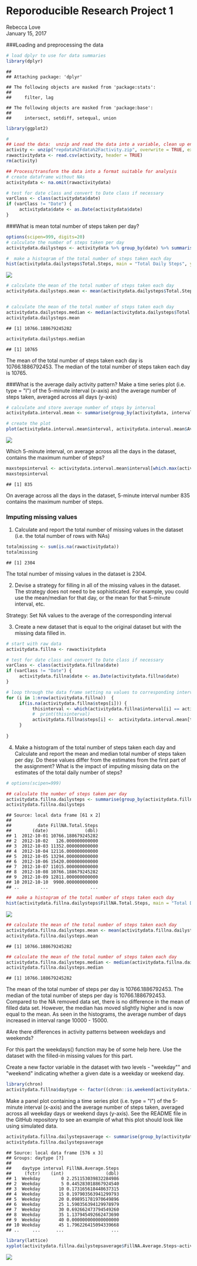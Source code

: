 # Reporoducible Research Project 1
Rebecca Love  
January 15, 2017  

###Loading and preprocessing the data


```r
# load dplyr to use for data summaries
library(dplyr)
```

```
## 
## Attaching package: 'dplyr'
```

```
## The following objects are masked from 'package:stats':
## 
##     filter, lag
```

```
## The following objects are masked from 'package:base':
## 
##     intersect, setdiff, setequal, union
```

```r
library(ggplot2)

# 
## Load the data:  unzip and read the data into a variable, clean up environment
activity <- unzip("repdata%2Fdata%2Factivity.zip", overwrite = TRUE, exdir = ".")
rawactivitydata <- read.csv(activity, header = TRUE)
rm(activity)

## Process/transform the data into a format suitable for analysis
# create dataframe without NAs
activitydata <- na.omit(rawactivitydata)

# test for date class and convert to Date class if necessary
varClass <- class(activitydata$date)
if (varClass != "Date") {
     activitydata$date <- as.Date(activitydata$date)
}
```

###What is mean total number of steps taken per day?


```r
options(scipen=999, digits=20)
# calculate the number of steps taken per day
activitydata.dailysteps <- activitydata %>% group_by(date) %>% summarise(Total.Steps = sum(steps))

#  make a histogram of the total number of steps taken each day
hist(activitydata.dailysteps$Total.Steps, main = "Total Daily Steps", ylim = c(0,30), ylab = "Days", xlab = "Total Steps", col = "lightsteelblue")
```

![](PA1_template_files/figure-html/unnamed-chunk-2-1.png)

```r
# calculate the mean of the total number of steps taken each day
activitydata.dailysteps.mean <- mean(activitydata.dailysteps$Total.Steps)


# calculate the mean of the total number of steps taken each day
activitydata.dailysteps.median <- median(activitydata.dailysteps$Total.Steps)
activitydata.dailysteps.mean
```

```
## [1] 10766.188679245282
```

```r
activitydata.dailysteps.median
```

```
## [1] 10765
```
The mean of the total number of steps taken each day is 10766.1886792453.
The median of the total number of steps taken each day is 10765.

###What is the average daily activity pattern?
Make a time series plot (i.e. type = "l") of the 5-minute interval (x-axis) and the average number of steps taken, averaged across all days (y-axis)


```r
# calculate and store average number of steps by interval
activitydata.interval.mean <- summarise(group_by(activitydata, interval), AverageSteps = mean(steps))

# create the plot
plot(activitydata.interval.mean$interval, activitydata.interval.mean$AverageSteps, type = "l", xlab = "Interval", ylab = "Average steps taken", main = "Average Steps During 5-minute Interval")
```

![](PA1_template_files/figure-html/unnamed-chunk-3-1.png)

Which 5-minute interval, on average across all the days in the dataset, contains the maximum number of steps?


```r
maxstepsinterval <- activitydata.interval.mean$interval[which.max(activitydata.interval.mean$AverageSteps)]
maxstepsinterval
```

```
## [1] 835
```
On average across all the days in the dataset, 5-minute interval number 835 contains the maximum number of steps.  

### Imputing missing values

1. Calculate and report the total number of missing values in the dataset (i.e. the total number of rows with NAs)


```r
totalmissing <- sum(is.na(rawactivitydata))
totalmissing
```

```
## [1] 2304
```
The total number of missing values in the dataset is 2304.

2. Devise a strategy for filling in all of the missing values in the dataset. The strategy does not need to be sophisticated. For example, you could use the mean/median for that day, or the mean for that 5-minute interval, etc.

Strategy:  Set NA values to the average of the corresponding interval

3. Create a new dataset that is equal to the original dataset but with the missing data filled in.


```r
# start with raw data
activitydata.fillna <- rawactivitydata

# test for date class and convert to Date class if necessary
varClass <- class(activitydata.fillna$date)
if (varClass != "Date") {
     activitydata.fillna$date <- as.Date(activitydata.fillna$date)
}

# loop through the data frame setting na values to corresponding interval average
for (i in 1:nrow(activitydata.fillna))  {
     if(is.na(activitydata.fillna$steps[i])) {
          thisinterval <- which(activitydata.fillna$interval[i] == activitydata.interval.mean$interval);
          #  print(thisinterval)
          activitydata.fillna$steps[i] <-  activitydata.interval.mean[thisinterval,]$AverageSteps
     }
     
}
```

4. Make a histogram of the total number of steps taken each day and Calculate and report the mean and median total number of steps taken per day. Do these values differ from the estimates from the first part of the assignment? What is the impact of imputing missing data on the estimates of the total daily number of steps?


```r
# options(scipen=999)

## calculate the number of steps taken per day
activitydata.fillna.dailysteps <- summarise(group_by(activitydata.fillna, date), FillNA.Total.Steps = sum(steps))
activitydata.fillna.dailysteps
```

```
## Source: local data frame [61 x 2]
## 
##          date FillNA.Total.Steps
##        (date)              (dbl)
## 1  2012-10-01 10766.188679245282
## 2  2012-10-02   126.000000000000
## 3  2012-10-03 11352.000000000000
## 4  2012-10-04 12116.000000000000
## 5  2012-10-05 13294.000000000000
## 6  2012-10-06 15420.000000000000
## 7  2012-10-07 11015.000000000000
## 8  2012-10-08 10766.188679245282
## 9  2012-10-09 12811.000000000000
## 10 2012-10-10  9900.000000000000
## ..        ...                ...
```

```r
##  make a histogram of the total number of steps taken each day
hist(activitydata.fillna.dailysteps$FillNA.Total.Steps, main = "Total Daily Steps", ylim = c(0,40), ylab = "Days", xlab = "Total Steps", col = "indianred")
```

![](PA1_template_files/figure-html/unnamed-chunk-7-1.png)

```r
## calculate the mean of the total number of steps taken each day
activitydata.fillna.dailysteps.mean <- mean(activitydata.fillna.dailysteps$FillNA.Total.Steps)
activitydata.fillna.dailysteps.mean
```

```
## [1] 10766.188679245282
```

```r
## calculate the mean of the total number of steps taken each day
activitydata.fillna.dailysteps.median <- median(activitydata.fillna.dailysteps$FillNA.Total.Steps)
activitydata.fillna.dailysteps.median
```

```
## [1] 10766.188679245282
```

The mean of the total number of steps per day is 10766.1886792453.
The median of the total number of steps per day is 10766.1886792453.  Compared to the NA removed data set, there is no difference in the mean of filled data set.  However, the median has moved slightly higher and is now equal to the mean.  As seen in the histograms, the average number of days increased in interval range 10000 - 15000.


#Are there differences in activity patterns between weekdays and weekends?

For this part the weekdays() function may be of some help here. Use the dataset with the filled-in missing values for this part.

Create a new factor variable in the dataset with two levels - "weekday"" and "weekend" indicating whether a given date is a weekday or weekend day.


```r
library(chron)
activitydata.fillna$daytype <- factor((chron::is.weekend(activitydata.fillna$date)), levels=c(FALSE, TRUE), labels=c("Weekday","Weekend"))
```

Make a panel plot containing a time series plot (i.e. type = "l") of the 5-minute interval (x-axis) and the average number of steps taken, averaged across all weekday days or weekend days (y-axis). See the README file in the GitHub repository to see an example of what this plot should look like using simulated data.

```r
activitydata.fillna.dailystepsaverage <- summarise(group_by(activitydata.fillna, daytype, interval), FillNA.Average.Steps = mean(steps))
activitydata.fillna.dailystepsaverage
```

```
## Source: local data frame [576 x 3]
## Groups: daytype [?]
## 
##    daytype interval FillNA.Average.Steps
##     (fctr)    (int)                (dbl)
## 1  Weekday        0 2.251153039832284986
## 2  Weekday        5 0.445283018867924540
## 3  Weekday       10 0.173165618448637315
## 4  Weekday       15 0.197903563941299793
## 5  Weekday       20 0.098951781970649896
## 6  Weekday       25 1.590356394129978979
## 7  Weekday       30 0.692662473794549260
## 8  Weekday       35 1.137945492662473690
## 9  Weekday       40 0.000000000000000000
## 10 Weekday       45 1.796226415094339668
## ..     ...      ...                  ...
```


```r
library(lattice)
xyplot(activitydata.fillna.dailystepsaverage$FillNA.Average.Steps~activitydata.fillna.dailystepsaverage$interval|activitydata.fillna.dailystepsaverage$daytype, layout = c(1,2), type = "l", xlab =  "Interval", ylab = "Average Number of Steps", main = "Average Steps Taken Weekends vs. Weekdays")
```

![](PA1_template_files/figure-html/unnamed-chunk-10-1.png)

